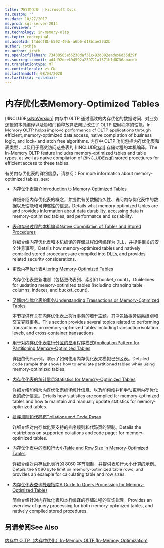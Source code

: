 ```yaml
---
title: 内存优化表 | Microsoft Docs
ms.custom: ''
ms.date: 10/27/2017
ms.prod: sql-server-2014
ms.reviewer: ''
ms.technology: in-memory-oltp
ms.topic: conceptual
ms.assetid: 14dddf81-b502-49dc-a6b6-d18b1ae32d2b
author: rothja
ms.author: jroth
ms.openlocfilehash: 73430505e55230daf31c492d882eadeb6d35d29f
ms.sourcegitcommit: ad4d92dce894592a259721a1571b1d8736abacdb
ms.translationtype: MT
ms.contentlocale: zh-CN
ms.lasthandoff: 08/04/2020
ms.locfileid: "87693337"
---
```

# <a name="memory-optimized-tables"></a><span data-ttu-id="423ea-102">内存优化表</span><span class="sxs-lookup"><span data-stu-id="423ea-102">Memory-Optimized Tables</span></span>
  [!INCLUDE[ssNoVersion](../../includes/ssnoversion-md.md)] <span data-ttu-id="423ea-103">内存中 OLTP 通过高效的内存优化的数据访问、对业务逻辑的本机编译以及锁和闩锁释放算法帮助改进了 OLTP 应用程序的性能。</span><span class="sxs-lookup"><span data-stu-id="423ea-103">In-Memory OLTP helps improve performance of OLTP applications through efficient, memory-optimized data access, native compilation of business logic, and lock- and latch free algorithms.</span></span> <span data-ttu-id="423ea-104">内存中 OLTP 功能包括内存优化表和表类型，以及用于高效访问这些表的 [!INCLUDE[tsql](../../includes/tsql-md.md)] 存储过程的本机编译。</span><span class="sxs-lookup"><span data-stu-id="423ea-104">The In-Memory OLTP feature includes memory-optimized tables and table types, as well as native compilation of [!INCLUDE[tsql](../../includes/tsql-md.md)] stored procedures for efficient access to these tables.</span></span>  
  
 <span data-ttu-id="423ea-105">有关内存优化表的详细信息，请参阅：</span><span class="sxs-lookup"><span data-stu-id="423ea-105">For more information about memory-optimized tables, see:</span></span>  
  
-   [<span data-ttu-id="423ea-106">内存优化表简介</span><span class="sxs-lookup"><span data-stu-id="423ea-106">Introduction to Memory-Optimized Tables</span></span>](memory-optimized-tables.md)  
  
     <span data-ttu-id="423ea-107">详细介绍内存优化表的概念，并提供有关数据持久性、访问内存优化表中的数据以及性能和可伸缩性的信息。</span><span class="sxs-lookup"><span data-stu-id="423ea-107">Details what memory-optimized tables are and provides information about data durability, accessing data in memory-optimized tables, and performance and scalability.</span></span>  
  
-   [<span data-ttu-id="423ea-108">表和存储过程的本机编译</span><span class="sxs-lookup"><span data-stu-id="423ea-108">Native Compilation of Tables and Stored Procedures</span></span>](../in-memory-oltp/natively-compiled-stored-procedures.md)  
  
     <span data-ttu-id="423ea-109">详细介绍内存优化表和本机编译的存储过程如何编译为 DLL，并提供相关的安全注意事项。</span><span class="sxs-lookup"><span data-stu-id="423ea-109">Details how memory-optimized tables and natively compiled stored procedures are compiled into DLLs, and provides related security considerations.</span></span>  
  
-   [<span data-ttu-id="423ea-110">更改内存优化表</span><span class="sxs-lookup"><span data-stu-id="423ea-110">Altering Memory-Optimized Tables</span></span>](altering-memory-optimized-tables.md)  
  
     <span data-ttu-id="423ea-111">内存优化表更新准则（包括更改表列、索引和 bucket_count）。</span><span class="sxs-lookup"><span data-stu-id="423ea-111">Guidelines for updating memory-optimized tables (including changing table columns, indexes, and bucket_count).</span></span>  
  
-   [<span data-ttu-id="423ea-112">了解内存优化表的事务</span><span class="sxs-lookup"><span data-stu-id="423ea-112">Understanding Transactions on Memory-Optimized Tables</span></span>](../../database-engine/understanding-transactions-on-memory-optimized-tables.md)  
  
     <span data-ttu-id="423ea-113">本节提供有关在内存优化表上执行事务的若干主题，其中包括事务隔离级别和交叉容器事务。</span><span class="sxs-lookup"><span data-stu-id="423ea-113">This section provides several topics related to performing transactions on memory-optimized tables including transaction isolation levels, and cross-container transactions.</span></span>  
  
-   [<span data-ttu-id="423ea-114">用于对内存优化表进行分区的应用程序模式</span><span class="sxs-lookup"><span data-stu-id="423ea-114">Application Pattern for Partitioning Memory-Optimized Tables</span></span>](application-pattern-for-partitioning-memory-optimized-tables.md)  
  
     <span data-ttu-id="423ea-115">详细的代码示例，演示了如何使用内存优化表来模拟已分区表。</span><span class="sxs-lookup"><span data-stu-id="423ea-115">Detailed code sample that shows how to emulate partitioned tables when using memory-optimized tables.</span></span>  
  
-   [<span data-ttu-id="423ea-116">内存优化表的统计信息</span><span class="sxs-lookup"><span data-stu-id="423ea-116">Statistics for Memory-Optimized Tables</span></span>](statistics-for-memory-optimized-tables.md)  
  
     <span data-ttu-id="423ea-117">详细介绍如何为内存优化表编译统计信息，以及如何维护和手动更新内存优化表的统计信息。</span><span class="sxs-lookup"><span data-stu-id="423ea-117">Details how statistics are compiled for memory-optimized tables and how to maintain and manually update statistics for memory-optimized tables.</span></span>  
  
-   [<span data-ttu-id="423ea-118">排序规则和代码页</span><span class="sxs-lookup"><span data-stu-id="423ea-118">Collations and Code Pages</span></span>](../../database-engine/collations-and-code-pages.md)  
  
     <span data-ttu-id="423ea-119">详细介绍对内存优化表支持的排序规则和代码页的限制。</span><span class="sxs-lookup"><span data-stu-id="423ea-119">Details the restrictions on supported collations and code pages for memory-optimized tables.</span></span>  
  
-   [<span data-ttu-id="423ea-120">内存优化表中的表和行大小</span><span class="sxs-lookup"><span data-stu-id="423ea-120">Table and Row Size in Memory-Optimized Tables</span></span>](table-and-row-size-in-memory-optimized-tables.md)  
  
     <span data-ttu-id="423ea-121">详细介绍对内存优化表行的 8060 字节限制，并提供表和行大小计算的示例。</span><span class="sxs-lookup"><span data-stu-id="423ea-121">Details the 8060 byte limit on memory-optimized table rows, and provides an example for calculating table and row sizes.</span></span>  
  
-   [<span data-ttu-id="423ea-122">内存优化表查询处理指南</span><span class="sxs-lookup"><span data-stu-id="423ea-122">A Guide to Query Processing for Memory-Optimized Tables</span></span>](a-guide-to-query-processing-for-memory-optimized-tables.md)  
  
     <span data-ttu-id="423ea-123">简单介绍针对内存优化表和本机编译的存储过程的查询处理。</span><span class="sxs-lookup"><span data-stu-id="423ea-123">Provides an overview of query processing for both memory-optimized tables, and natively compiled stored procedures.</span></span>  
  
## <a name="see-also"></a><span data-ttu-id="423ea-124">另请参阅</span><span class="sxs-lookup"><span data-stu-id="423ea-124">See Also</span></span>  
 [<span data-ttu-id="423ea-125">内存中 OLTP（内存中优化）</span><span class="sxs-lookup"><span data-stu-id="423ea-125">In-Memory OLTP &#40;In-Memory Optimization&#41;</span></span>](in-memory-oltp-in-memory-optimization.md)  
  
  
